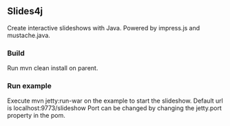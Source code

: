 ## Slides4j ##

Create interactive slideshows with Java. Powered by impress.js and mustache.java.

### Build ###

Run mvn clean install on parent.

### Run example ###

Execute mvn jetty:run-war on the example to start the slideshow.
Default url is localhost:9773/slideshow
Port can be changed by changing the jetty.port property in the pom.

